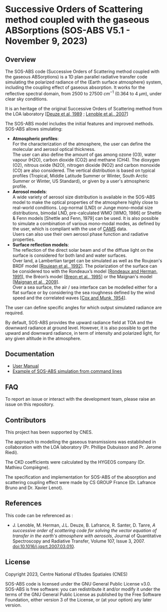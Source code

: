 # Successive Orders of Scattering method coupled with the gaseous ABSorptions (SOS-ABS V5.1 - November 9, 2023) 
## Overview
The SOS-ABS code (Successive Orders of Scattering method coupled with the gaseous ABSorptions) is a 1D plan parallel radiative transfer code simulating the polarized radiance of the {Earth surface  atmosphere} system, including the coupling effect of gaseous absorption. It works for the reflective spectral domain, from 2500 to 27500 $cm^{-1}$ (0.364 to 4 $\mu m$), under clear sky conditions.

It is an heritage of the original Successive Orders of Scattering method from the LOA laboratory [[Deuze et al, 1989](https://doi.org/10.1016/0022-4073(89)90118-0) ; [Lenoble et al., 2007](https://doi.org/10.1016/j.jqsrt.2007.03.010)]

The SOS-ABS model includes the initial features and improved methods. SOS-ABS allows simulating:
- **Atmospheric profiles**:  
For the characterization of the atmosphere, the user can define the molecular and aerosol optical thickness.  
The user can also define the amount of gas among ozone (O3), water vapour (H2O), carbon dioxide (CO2) and methane (CH4). The dioxygen (O2), nitrous oxide (N2O), nitrogen dioxide (NO2) and carbon monoxide (CO) are also considered. The vertical distribution is based on typical profiles (Tropical, Middle Latitude Summer or Winter, South Arctic Summer or Winter, US Standard), or given by a user's atmospheric profile.
- **Aerosol models**:  
A wide variety of aerosol size distribution is available in the SOS-ABS model to make the optical properties of the atmosphere highly close to real-world conditions. Log-normal (LND) or Junge mono-modal size distributions, bimodal LND, pre-calculated WMO [WMO, 1986] or Shettle & Fenn models [Shettle and Fenn, 1979] can be used. It is also possible to simulate a combination of various mono-modal modes, as defined by the user, which is compliant with the use of [CAMS](https://doi.org/10.21957/84ya94mls) data.  
Users can also use their own aerosol phase function and radiative properties.
- **Surface reflection models**:  
The reflection of the direct solar beam and of the diffuse light on the surface is considered for both land and water surfaces.  
Over land, a Lambertian target can be simulated as well as the Roujean's BRDF model [[Roujean et al., 1992](https://doi.org/10.1029/92JD01411)]. The polarization of the surface can be considered too with the Rondeaux’s model [[Rondeaux and Herman, 1991](https://doi.org/10.1016/0034-4257(91)90072-E)], the Bréon’s model [[Breon et al., 1995](https://doi.org/10.1109/TGRS.1995.8746030)] or the Maignan's model [[Maignan et al., 2009](https://doi.org/10.1016/j.rse.2009.07.022)].  
Over a sea surface, the air / sea interface can be modelled either for a flat surface or by considering the sea roughness defined by the wind speed and the correlated waves [[Cox and Munk, 1954](https://doi.org/10.1364/JOSA.44.000838)].

The user can define specific angles for which output simulated radiance are required.

By default, SOS-ABS provides the upward radiance field at TOA and the downward radiance at ground level. However, it is also possible to get the upward and downward radiance, in term of intensity and polarized light, for any given altitude in the atmosphere.
## Documentation

- [User Manual](https://github.com/CNES/RadiativeTransferCode-SOS/blob/master/doc/SOS-ABS-User_Manual_V1.0.pdf)
- [Example of SOS-ABS simulation from command lines](https://github.com/CNES/RadiativeTransferCode-SOS/blob/exe/runSOS-ABS_demo.ksh)


## FAQ
To report an issue or interact with the development team, please raise an issue on this repository. 
## Contributors
This project has been supported by CNES.

The approach to modelling the gaseous transmissions was established in collaboration with the LOA laboratory (Pr. Phillipe Dubuisson and Pr. Jerome Riedi). 

The CKD coefficients were calculated by the HYGEOS company (Dr. Mathieu Compiègne).

The specification and implementation for SOS-ABS of the absorption and scattering coupling effect were made by CS GROUP France (Dr. Lafrance Bruno and Dr. Xavier Lenot).

## References 
 
This code can be referenced as :  
- J. Lenoble, M. Herman, J.L. Deuze, B. Lafrance, R. Santer, D. Tanre, 
_A successive order of scattering code for solving the vector equation of transfer in the earth's atmosphere with aerosols_, Journal of Quantitative Spectroscopy and Radiative Transfer, Volume 107, Issue 3, 2007. [doi:10.1016/j.jqsrt.2007.03.010](https://doi.org/10.1016/j.jqsrt.2007.03.010).

## License 
Copyright 2023, Centre National d'Etudes Spatiales (CNES)

SOS-ABS code is licensed under the GNU General Public License v3.0.  
SOS-ABS is free software: you can redistribute it and/or modify it under the terms of the GNU General Public License as published by the Free Software Foundation, either version 3 of the License, or (at your option) any later version.
